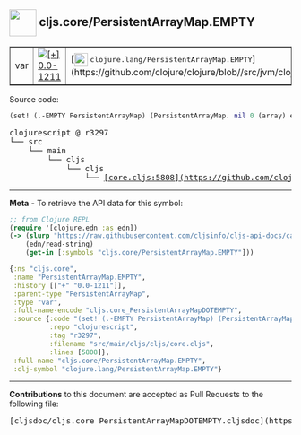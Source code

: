 ## <img width="48px" valign="middle" src="http://i.imgur.com/Hi20huC.png"> cljs.core/PersistentArrayMap.EMPTY

 <table border="1">
<tr>

<td>var</td>
<td><a href="https://github.com/cljsinfo/cljs-api-docs/tree/0.0-1211"><img valign="middle" alt="[+] 0.0-1211" src="https://img.shields.io/badge/+-0.0--1211-lightgrey.svg"></a> </td>
<td>
[<img height="24px" valign="middle" src="http://i.imgur.com/1GjPKvB.png"> <samp>clojure.lang/PersistentArrayMap.EMPTY</samp>](https://github.com/clojure/clojure/blob//src/jvm/clojure/lang/PersistentArrayMap.java)
</td>
</tr>
</table>






Source code:

```clj
(set! (.-EMPTY PersistentArrayMap) (PersistentArrayMap. nil 0 (array) empty-unordered-hash))
```

 <pre>
clojurescript @ r3297
└── src
    └── main
        └── cljs
            └── cljs
                └── <ins>[core.cljs:5808](https://github.com/clojure/clojurescript/blob/r3297/src/main/cljs/cljs/core.cljs#L5808)</ins>
</pre>


---

__Meta__ - To retrieve the API data for this symbol:

```clj
;; from Clojure REPL
(require '[clojure.edn :as edn])
(-> (slurp "https://raw.githubusercontent.com/cljsinfo/cljs-api-docs/catalog/cljs-api.edn")
    (edn/read-string)
    (get-in [:symbols "cljs.core/PersistentArrayMap.EMPTY"]))
```

```clj
{:ns "cljs.core",
 :name "PersistentArrayMap.EMPTY",
 :history [["+" "0.0-1211"]],
 :parent-type "PersistentArrayMap",
 :type "var",
 :full-name-encode "cljs.core_PersistentArrayMapDOTEMPTY",
 :source {:code "(set! (.-EMPTY PersistentArrayMap) (PersistentArrayMap. nil 0 (array) empty-unordered-hash))",
          :repo "clojurescript",
          :tag "r3297",
          :filename "src/main/cljs/cljs/core.cljs",
          :lines [5808]},
 :full-name "cljs.core/PersistentArrayMap.EMPTY",
 :clj-symbol "clojure.lang/PersistentArrayMap.EMPTY"}

```

---

__Contributions__ to this document are accepted as Pull Requests to the following file:

 <pre>
[cljsdoc/cljs.core_PersistentArrayMapDOTEMPTY.cljsdoc](https://github.com/cljsinfo/cljs-api-docs/blob/master/cljsdoc/cljs.core_PersistentArrayMapDOTEMPTY.cljsdoc)
</pre>

